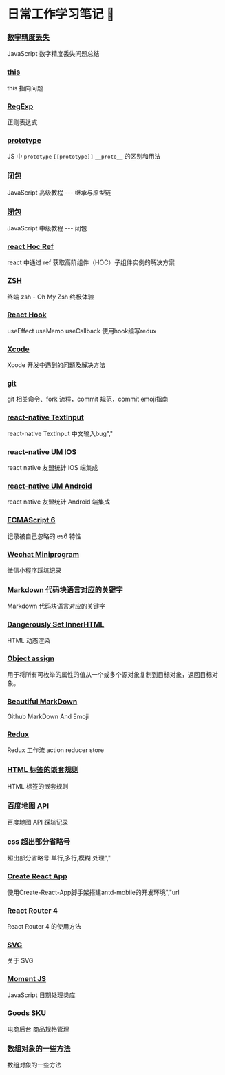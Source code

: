 # 日常工作学习笔记 📒

### [数字精度丢失](https://github.com/fightingljm/myblog/blob/master/blogs/lostNumberAccuracy.md)
JavaScript 数字精度丢失问题总结

### [this](https://github.com/fightingljm/myblog/blob/master/blogs/this.md)
this 指向问题

### [RegExp](https://github.com/fightingljm/myblog/blob/master/blogs/RegExp.md)
正则表达式

### [prototype](https://github.com/fightingljm/myblog/blob/master/blogs/prototype.md)
JS 中 `prototype` `[[prototype]]` `__proto__` 的区别和用法

### [闭包](https://github.com/fightingljm/myblog/blob/master/blogs/Inheritance_and_the_prototype_chain.md)
JavaScript 高级教程 --- 继承与原型链

### [闭包](https://github.com/fightingljm/myblog/blob/master/blogs/closures.md)
JavaScript 中级教程 --- 闭包

### [react Hoc Ref](https://github.com/fightingljm/myblog/blob/master/blogs/reactHocRef.md)
react 中通过 ref 获取高阶组件（HOC）子组件实例的解决方案

### [ZSH](https://github.com/fightingljm/myblog/blob/master/blogs/zsh.md)
终端 zsh - Oh My Zsh 终极体验

### [React Hook](https://github.com/fightingljm/myblog/blob/master/blogs/reactHook.md)
useEffect useMemo useCallback 使用hook编写redux

### [Xcode](https://github.com/fightingljm/myblog/blob/master/blogs/xcode.md)
Xcode 开发中遇到的问题及解决方法

### [git](https://github.com/fightingljm/myblog/blob/master/blogs/git.md)
git 相关命令、fork 流程，commit 规范，commit emoji指南

### [react-native TextInput](https://github.com/fightingljm/myblog/blob/master/blogs/rnTextInputbug.md)
react-native TextInput 中文输入bug","

### [react-native UM IOS](https://github.com/fightingljm/myblog/blob/master/blogs/umRnIos.md)
react native 友盟统计 IOS 端集成

### [react-native UM Android](https://github.com/fightingljm/myblog/blob/master/blogs/umRnAndroid.md)
react native 友盟统计 Android 端集成

### [ECMAScript 6](https://github.com/fightingljm/myblog/blob/master/blogs/es6.md)
记录被自己忽略的 es6 特性

### [Wechat Miniprogram](https://github.com/fightingljm/myblog/blob/master/blogs/wechatMiniprogram.md)
微信小程序踩坑记录

### [Markdown 代码块语言对应的关键字](https://github.com/fightingljm/myblog/blob/master/blogs/markdown.md)
Markdown 代码块语言对应的关键字

### [Dangerously Set InnerHTML](https://github.com/fightingljm/myblog/blob/master/blogs/dangerouslySetInnerHTML.md)
HTML 动态渲染

### [Object assign](https://github.com/fightingljm/myblog/blob/master/blogs/objectAssign.md)
用于将所有可枚举的属性的值从一个或多个源对象复制到目标对象，返回目标对象。

### [Beautiful MarkDown](https://github.com/fightingljm/myblog/blob/master/blogs/beautifulMd.md)
Github MarkDown And Emoji

### [Redux](https://github.com/fightingljm/myblog/blob/master/blogs/redux.md)
Redux 工作流 action reducer store

### [HTML 标签的嵌套规则](https://github.com/fightingljm/myblog/blob/master/blogs/htmlTag.md)
HTML 标签的嵌套规则

### [百度地图 API](https://github.com/fightingljm/myblog/blob/master/blogs/baiduMapApi.md)
百度地图 API 踩坑记录

### [css 超出部分省略号](https://github.com/fightingljm/myblog/blob/master/blogs/textOverflowEllipsis.md)
超出部分省略号 单行,多行,模糊 处理","

### [Create React App](https://github.com/fightingljm/myblog/blob/master/blogs/createReactApp.md)
使用Create-React-App脚手架搭建antd-mobile的开发环境","url

### [React Router 4](https://github.com/fightingljm/myblog/blob/master/blogs/reactRouter4.md)
React Router 4 的使用方法

### [SVG](https://github.com/fightingljm/myblog/blob/master/blogs/svg.md)
关于 SVG

### [Moment JS](https://github.com/fightingljm/myblog/blob/master/blogs/momentjs.md)
JavaScript 日期处理类库

### [Goods SKU](https://github.com/fightingljm/myblog/blob/master/blogs/goodsSku.md)
电商后台 商品规格管理

### [数组对象的一些方法](https://github.com/fightingljm/myblog/blob/master/blogs/arrayObject.md)
数组对象的一些方法